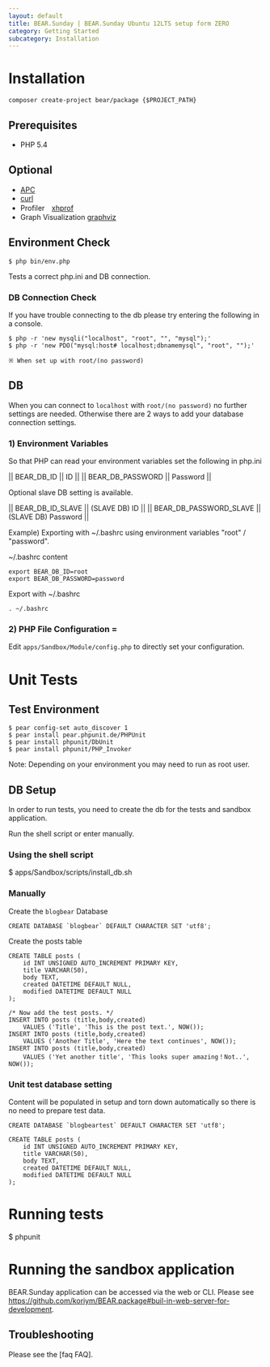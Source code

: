 ```yaml
---
layout: default
title: BEAR.Sunday | BEAR.Sunday Ubuntu 12LTS setup form ZERO
category: Getting Started
subcategory: Installation
---
```


# Installation 

```
composer create-project bear/package {$PROJECT_PATH}
```

## Prerequisites 
 * PHP 5.4

## Optional 
 * [APC](http://php.net/manual/ja/book.apc.php)
 * [curl](http://php.net/manual/ja/book.curl.php)
 * Profiler　[xhprof](http://jp.php.net/manual/en/book.xhprof.php)
 * Graph Visualization [graphviz](http://www.graphviz.org/)

## Environment Check 
```
$ php bin/env.php
```
Tests a correct php.ini and DB connection.

### DB Connection Check 

If you have trouble connecting to the db please try entering the following in a console.

```
$ php -r 'new mysqli("localhost", "root", "", "mysql");'
$ php -r 'new PDO("mysql:host# localhost;dbnamemysql", "root", "");'
```

    ※ When set up with root/(no password)

## DB 

When you can connect to `localhost` with `root/(no password)` no further settings are needed.
Otherwise there are 2 ways to add your database connection settings.

### 1) Environment Variables


So that PHP can read your environment variables set the following in php.ini

|| BEAR_DB_ID || ID || 
|| BEAR_DB_PASSWORD || Password ||

Optional slave DB setting is available.

|| BEAR_DB_ID_SLAVE || (SLAVE DB) ID || 
|| BEAR_DB_PASSWORD_SLAVE || (SLAVE DB) Password ||

Example) Exporting with ~/.bashrc using environment variables "root" / "password".

~/.bashrc content

```
export BEAR_DB_ID=root
export BEAR_DB_PASSWORD=password
```

Export with ~/.bashrc
```
. ~/.bashrc
```


### 2) PHP File Configuration =

Edit `apps/Sandbox/Module/config.php` to directly set your configuration.

# Unit Tests 
## Test Environment 

```
$ pear config-set auto_discover 1
$ pear install pear.phpunit.de/PHPUnit
$ pear install phpunit/DbUnit
$ pear install phpunit/PHP_Invoker
```
 Note: Depending on your environment you may need to run as root user.

## DB Setup 
In order to run tests, you need to create the db for the tests and sandbox application.

Run the shell script or enter manually.

### Using the shell script 
$ apps/Sandbox/scripts/install_db.sh

### Manually 

Create the `blogbear` Database

```
CREATE DATABASE `blogbear` DEFAULT CHARACTER SET 'utf8';
```

Create the posts table

```
CREATE TABLE posts (
	id INT UNSIGNED AUTO_INCREMENT PRIMARY KEY,
	title VARCHAR(50),
	body TEXT,
	created DATETIME DEFAULT NULL,
	modified DATETIME DEFAULT NULL
);

/* Now add the test posts. */
INSERT INTO posts (title,body,created)
	VALUES ('Title', 'This is the post text.', NOW());
INSERT INTO posts (title,body,created)
	VALUES ('Another Title', 'Here the text continues', NOW());
INSERT INTO posts (title,body,created)
	VALUES ('Yet another title', 'This looks super amazing！Not..', NOW());
```

### Unit test database setting 
Content will be populated in setup and torn down automatically so there is no need to prepare test data. 

```
CREATE DATABASE `blogbeartest` DEFAULT CHARACTER SET 'utf8';
```

```
CREATE TABLE posts (
	id INT UNSIGNED AUTO_INCREMENT PRIMARY KEY,
	title VARCHAR(50),
	body TEXT,
	created DATETIME DEFAULT NULL,
	modified DATETIME DEFAULT NULL
);
```

# Running tests 
$ phpunit

# Running the sandbox application 

BEAR.Sunday application can be accessed via the web or CLI.
Please see https://github.com/koriym/BEAR.package#buil-in-web-server-for-development.


## Troubleshooting 
Please see the [faq FAQ].